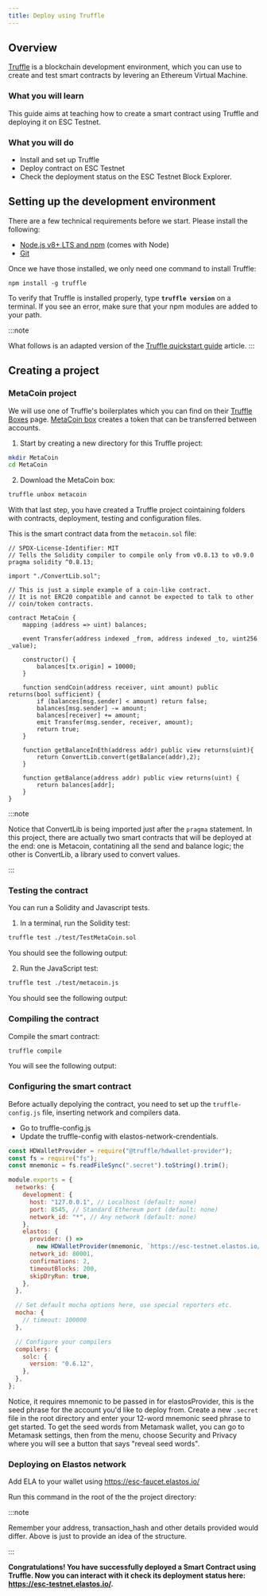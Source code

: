 ```yaml
---
title: Deploy using Truffle
---
```


## Overview

[Truffle](https://trufflesuite.com/) is a blockchain development environment, which you can use to create and test smart contracts by levering an Ethereum Virtual Machine.

### What you will learn

This guide aims at teaching how to create a smart contract using Truffle and deploying it on ESC Testnet.

### What you will do

- Install and set up Truffle
- Deploy contract on ESC Testnet
- Check the deployment status on the ESC Testnet Block Explorer.

## Setting up the development environment

There are a few technical requirements before we start. Please install the following:

- [Node.js v8+ LTS and npm](https://nodejs.org/en/) (comes with Node)
- [Git](https://git-scm.com/)

Once we have those installed, we only need one command to install Truffle:

    npm install -g truffle

To verify that Truffle is installed properly, type **`truffle version`** on a terminal. If you see an error, make sure that your npm modules are added to your path.

:::note

What follows is an adapted version of the [<ins>Truffle quickstart guide</ins>](https://www.trufflesuite.com/docs/truffle/quickstart) article.
:::

## Creating a project

### MetaCoin project

We will use one of Truffle's boilerplates which you can find on their [Truffle Boxes](https://trufflesuite.com/boxes/) page. [MetaCoin box](https://trufflesuite.com/boxes/metacoin/) creates a token that can be transferred between accounts.

1. Start by creating a new directory for this Truffle project:

```bash
mkdir MetaCoin
cd MetaCoin
```

2. Download the MetaCoin box:

```bash
truffle unbox metacoin
```

With that last step, you have created a Truffle project cointaining folders with contracts, deployment, testing and configuration files.

This is the smart contract data from the `metacoin.sol` file:

```solidity
// SPDX-License-Identifier: MIT
// Tells the Solidity compiler to compile only from v0.8.13 to v0.9.0
pragma solidity ^0.8.13;

import "./ConvertLib.sol";

// This is just a simple example of a coin-like contract.
// It is not ERC20 compatible and cannot be expected to talk to other
// coin/token contracts.

contract MetaCoin {
	mapping (address => uint) balances;

	event Transfer(address indexed _from, address indexed _to, uint256 _value);

	constructor() {
		balances[tx.origin] = 10000;
	}

	function sendCoin(address receiver, uint amount) public returns(bool sufficient) {
		if (balances[msg.sender] < amount) return false;
		balances[msg.sender] -= amount;
		balances[receiver] += amount;
		emit Transfer(msg.sender, receiver, amount);
		return true;
	}

	function getBalanceInEth(address addr) public view returns(uint){
		return ConvertLib.convert(getBalance(addr),2);
	}

	function getBalance(address addr) public view returns(uint) {
		return balances[addr];
	}
}
```

:::note

Notice that ConvertLib is being imported just after the `pragma` statement. In this project, there are actually two smart contracts that will be deployed at the end: one is Metacoin, contatining all the send and balance logic; the other is ConvertLib, a library used to convert values.

:::

### Testing the contract

You can run a Solidity and Javascript tests.

1. In a terminal, run the Solidity test:

```bash
truffle test ./test/TestMetaCoin.sol
```

You should see the following output:

<!-- ![img](/img/truffle/test1.png) -->

2. Run the JavaScript test:

```bash
truffle test ./test/metacoin.js
```

You should see the following output:

<!-- ![img](/img/truffle/test2.png) -->

### Compiling the contract

Compile the smart contract:

```bash
truffle compile
```

You will see the following output:

<!-- ![img](/img/truffle/compile.png) -->

### Configuring the smart contract

Before actually depolying the contract, you need to set up the `truffle-config.js` file, inserting network and compilers data.

- Go to truffle-config.js
- Update the truffle-config with elastos-network-crendentials.

```js
const HDWalletProvider = require("@truffle/hdwallet-provider");
const fs = require("fs");
const mnemonic = fs.readFileSync(".secret").toString().trim();

module.exports = {
  networks: {
    development: {
      host: "127.0.0.1", // Localhost (default: none)
      port: 8545, // Standard Ethereum port (default: none)
      network_id: "*", // Any network (default: none)
    },
    elastos: {
      provider: () =>
        new HDWalletProvider(mnemonic, `https://esc-testnet.elastos.io/api`),
      network_id: 80001,
      confirmations: 2,
      timeoutBlocks: 200,
      skipDryRun: true,
    },
  },

  // Set default mocha options here, use special reporters etc.
  mocha: {
    // timeout: 100000
  },

  // Configure your compilers
  compilers: {
    solc: {
      version: "0.6.12",
    },
  },
};
```

Notice, it requires mnemonic to be passed in for elastosProvider, this is the seed phrase for the account you'd like to deploy from. Create a new `.secret` file in the root directory and enter your 12-word mnemonic seed phrase to get started. To get the seed words from Metamask wallet, you can go to Metamask settings, then from the menu, choose Security and Privacy where you will see a button that says "reveal seed words".

### Deploying on Elastos network

Add ELA to your wallet using https://esc-faucet.elastos.io/

Run this command in the root of the the project directory:

<!-- ![img](/img/truffle/deployed-contract.png) -->

:::note

Remember your address, transaction_hash and other details provided would differ. Above is just to provide an idea of the structure.

:::

**Congratulations! You have successfully deployed a Smart Contract using Truffle. Now you can interact with it check its deployment status here: https://esc-testnet.elastos.io/.**
